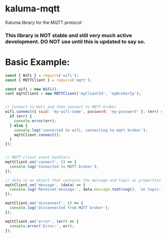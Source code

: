 # kaluma-mqtt
 Kaluma library for the MQTT protocol


### This library is NOT stable and still very much active development. DO NOT use until this is updated to say so.

# Basic Example:
```javascript
const { WiFi } = require('wifi');
const { MQTTClient } = require('mqtt');

const wifi = new WiFi();
cont mqttClient = new MQTTClient('myClientId', 'myBrokerIp');


// Connect to WiFi and then connect to MQTT broker
wifi.connect({ ssid: 'my-wifi-name', password: 'my-password' }, (err) => {
  if (err) {
    console.error(err);
  } else {
    console.log('connected to wifi, connecting to mqtt broker');
    mqttClient.connect();
  }
});


// MQTT client event handlers
mqttClient.on('connect', () => {
  console.log('Connected to MQTT broker');
});

// data is an object that contains the message and topic as properties
mqttClient.on('message', (data) => {
  console.log('Received message:', data.message.toString(), 'on topic:', data.topic);
});

mqttClient.on('disconnect', () => {
  console.log('Disconnected from MQTT broker');
});

mqttClient.on('error', (err) => {
  console.error('Error:', err);
});

```
